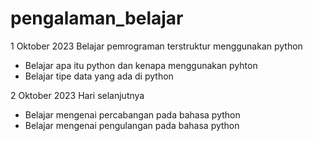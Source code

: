 # pengalaman_belajar

1 Oktober 2023
Belajar pemrograman terstruktur menggunakan python
* Belajar apa itu python dan kenapa menggunakan pyhton
* Belajar tipe data yang ada di python

2 Oktober 2023
Hari selanjutnya
* Belajar mengenai percabangan pada bahasa python
* Belajar mengenai pengulangan pada bahasa python
